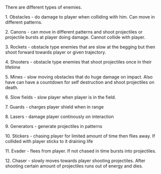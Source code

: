 There are different types of enemies.

1\. Obstacles - do damage to player when colliding with him. Can move in different patterns.

2\. Canons - can move in different patterns and shoot projectiles or projectile bursts at player doing damage. Cannot collide with player.

3\. Rockets - obstacle type enemies that are slow at the begging but then shoot forward towards player or given trajectory.

4\. Shooters - obstacle type enemies that shoot projectiles once in their lifetime

5\. Mines - slow moving obstacles that do huge damage on impact. Also have can have a countdown for self destruction and shoot projectiles on death.

6\. Slow fields - slow player when player is in the field.

7\. Guards - charges player shield when in range

8\. Lasers - damage player continously on interaction

9\. Generators - generate projectiles in patterns

10\. Stickers - chasing player for limited amount of time then flies away. If collided with player sticks to it draining life

11\. Evader - flees from player. If not chased in time bursts into projectiles.

12\. Chaser - slowly moves towards player shooting projectiles. After shooting certain amount of projectiles runs out of energy and dies.